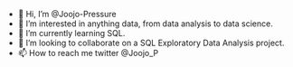 - 👋 Hi, I’m @Joojo-Pressure
- 👀 I’m interested in anything data, from data analysis to data science.
- 🌱 I’m currently learning SQL.
- 💞️ I’m looking to collaborate on a SQL Exploratory Data Analysis project.
- 📫 How to reach me twitter @Joojo_P

<!---
Joojo-Pressure/Joojo-Pressure is a ✨ special ✨ repository because its `README.md` (this file) appears on your GitHub profile.
You can click the Preview link to take a look at your changes.
--->
